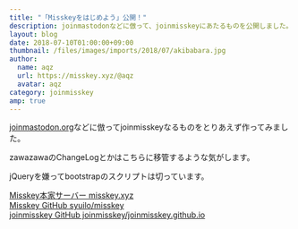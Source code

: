 ```yaml
---
title: "「Misskeyをはじめよう」公開！"
description: joinmastodonなどに倣って、joinmisskeyにあたるものを公開しました。
layout: blog
date: 2018-07-10T01:00:00+09:00
thumbnail: /files/images/imports/2018/07/akibabara.jpg
author:
  name: aqz
  url: https://misskey.xyz/@aqz
  avatar: aqz
category: joinmisskey
amp: true
---
```


[joinmastodon.org](https://joinmastodon.org)などに倣ってjoinmisskeyなるものをとりあえず作ってみました。  

zawazawaのChangeLogとかはこちらに移管するような気がします。

jQueryを嫌ってbootstrapのスクリプトは切っています。

[Misskey本家サーバー misskey.xyz](https://misskey.xyz)  
[Misskey GitHub syuilo/misskey](https://github.com/syuilo/misskey)  
[joinmisskey GitHub joinmisskey/joinmisskey.github.io](https://github.com/joinmisskey/joinmisskey.github.io)  